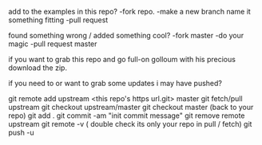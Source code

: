 add to the examples in this repo? 
-fork repo.
-make a new branch name it something fitting
-pull request 

found something wrong / added something cool? 
-fork master 
-do your magic 
-pull request master

if you want to grab this repo and go full-on golloum with his precious
download the zip. 

if you need to or want to grab some updates i may have pushed? 

git remote add upstream <this repo's https url.git> master 
git fetch/pull upstream
git checkout upstream/master
git checkout master (back to your repo)
git add . 
git commit -am "init commit message"
git remove remote upstream
git remote -v ( double check its only your repo in pull / fetch)
git push -u

